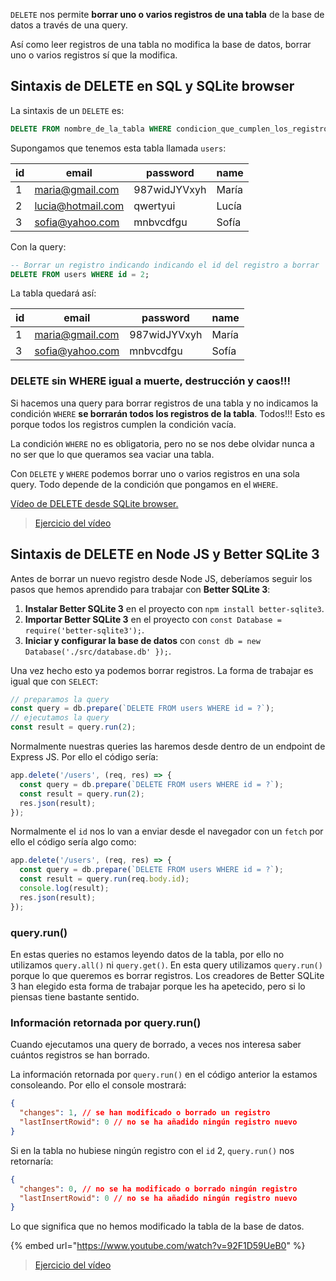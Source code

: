 `DELETE` nos permite **borrar uno o varios registros de una tabla** de la base de datos a través de una query.

Así como leer registros de una tabla no modifica la base de datos, borrar uno o varios registros sí que la modifica.

## Sintaxis de DELETE en SQL y SQLite browser

La sintaxis de un `DELETE` es:

```sql
DELETE FROM nombre_de_la_tabla WHERE condicion_que_cumplen_los_registros_a_borrar
```

Supongamos que tenemos esta tabla llamada `users`:

| id  | email              | password     | name  |
| --- | ------------------ | ------------ | ----- |
| 1   | maria@gmail.com    | 987widJYVxyh | María |
| 2   | lucia@hotmail.com  | qwertyui     | Lucía |
| 3   | sofia@yahoo.com    | mnbvcdfgu    | Sofía |

Con la query:

```sql
-- Borrar un registro indicando indicando el id del registro a borrar
DELETE FROM users WHERE id = 2;
```

La tabla quedará así:

| id  | email              | password     | name  |
| --- | ------------------ | ------------ | ----- |
| 1   | maria@gmail.com    | 987widJYVxyh | María |
| 3   | sofia@yahoo.com    | mnbvcdfgu    | Sofía |

### DELETE sin WHERE igual a muerte, destrucción y caos!!!

Si hacemos una query para borrar registros de una tabla y no indicamos la condición `WHERE` **se borrarán todos los registros de la tabla**. Todos!!! Esto es porque todos los registros cumplen la condición vacía.

La condición `WHERE` no es obligatoria, pero no se nos debe olvidar nunca a no ser que lo que queramos sea vaciar una tabla.

Con `DELETE` y `WHERE` podemos borrar uno o varios registros en una sola query. Todo depende de la condición que pongamos en el `WHERE`.

[Vídeo de DELETE desde SQLite browser.](https://www.youtube.com/watch?v=14qK-nAaMlE)

> [Ejercicio del vídeo](https://github.com/Adalab/ejercicios-de-los-materiales/tree/main/promo-l/4-4-6-sql-delete)

## Sintaxis de DELETE en Node JS y Better SQLite 3

Antes de borrar un nuevo registro desde Node JS, deberíamos seguir los pasos que hemos aprendido para trabajar con **Better SQLite 3**:

1. **Instalar Better SQLite 3** en el proyecto con `npm install better-sqlite3`.
1. **Importar Better SQLite 3** en el proyecto con `const Database = require('better-sqlite3');`.
1. **Iniciar y configurar la base de datos** con `const db = new Database('./src/database.db' });`.

Una vez hecho esto ya podemos borrar registros. La forma de trabajar es igual que con `SELECT`:

```js
// preparamos la query
const query = db.prepare(`DELETE FROM users WHERE id = ?`);
// ejecutamos la query
const result = query.run(2);
```

Normalmente nuestras queries las haremos desde dentro de un endpoint de Express JS. Por ello el código sería:

```js
app.delete('/users', (req, res) => {
  const query = db.prepare(`DELETE FROM users WHERE id = ?`);
  const result = query.run(2);
  res.json(result);
});
```

Normalmente el `id` nos lo van a enviar desde el navegador con un `fetch` por ello el código sería algo como:

```js
app.delete('/users', (req, res) => {
  const query = db.prepare(`DELETE FROM users WHERE id = ?`);
  const result = query.run(req.body.id);
  console.log(result);
  res.json(result);
});
```

### query.run()

En estas queries no estamos leyendo datos de la tabla, por ello no utilizamos `query.all()` ni `query.get()`. En esta query utilizamos `query.run()` porque lo que queremos es borrar registros. Los creadores de Better SQLite 3 han elegido esta forma de trabajar porque les ha apetecido, pero si lo piensas tiene bastante sentido.

### Información retornada por query.run()

Cuando ejecutamos una query de borrado, a veces nos interesa saber cuántos registros se han borrado.

La información retornada por `query.run()` en el código anterior la estamos consoleando. Por ello el console mostrará:

```json
{
  "changes": 1, // se han modificado o borrado un registro
  "lastInsertRowid": 0 // no se ha añadido ningún registro nuevo
}
```

Si en la tabla no hubiese ningún registro con el `id` 2, `query.run()` nos retornaría:

```json
{
  "changes": 0, // no se ha modificado o borrado ningún registro
  "lastInsertRowid": 0 // no se ha añadido ningún registro nuevo
}
```

Lo que significa que no hemos modificado la tabla de la base de datos.

{% embed url="https://www.youtube.com/watch?v=92F1D59UeB0" %}

> [Ejercicio del vídeo](https://github.com/Adalab/ejercicios-de-los-materiales/tree/main/promo-l/4-4-6-sql-delete)
